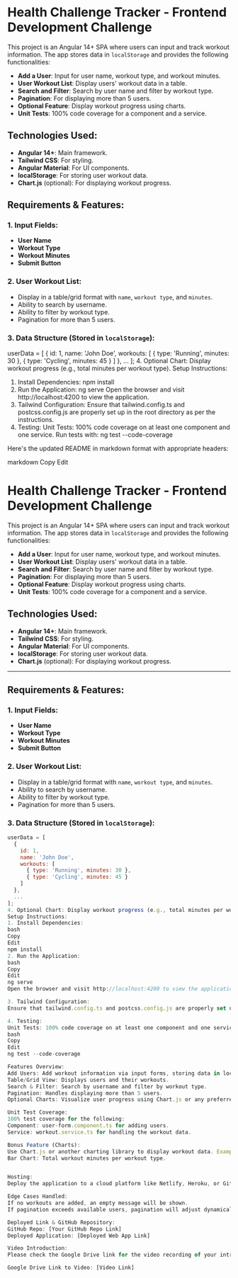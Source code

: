 # Health Challenge Tracker - Frontend Development Challenge

This project is an Angular 14+ SPA where users can input and track workout information. The app stores data in `localStorage` and provides the following functionalities:

- **Add a User**: Input for user name, workout type, and workout minutes.
- **User Workout List**: Display users' workout data in a table.
- **Search and Filter**: Search by user name and filter by workout type.
- **Pagination**: For displaying more than 5 users.
- **Optional Feature**: Display workout progress using charts.
- **Unit Tests**: 100% code coverage for a component and a service.

## Technologies Used:
- **Angular 14+**: Main framework.
- **Tailwind CSS**: For styling.
- **Angular Material**: For UI components.
- **localStorage**: For storing user workout data.
- **Chart.js** (optional): For displaying workout progress.


## Requirements & Features:

### 1. Input Fields:
- **User Name**
- **Workout Type**
- **Workout Minutes**
- **Submit Button**

### 2. User Workout List:
- Display in a table/grid format with `name`, `workout type`, and `minutes`.
- Ability to search by username.
- Ability to filter by workout type.
- Pagination for more than 5 users.

### 3. Data Structure (Stored in `localStorage`):

userData = [
  {
    id: 1,
    name: 'John Doe',
    workouts: [
      { type: 'Running', minutes: 30 },
      { type: 'Cycling', minutes: 45 }
    ]
  },
  ...
];
4. Optional Chart: Display workout progress (e.g., total minutes per workout type).
Setup Instructions:
1. Install Dependencies:
npm install
2. Run the Application:
ng serve
Open the browser and visit http://localhost:4200 to view the application.
3. Tailwind Configuration:
Ensure that tailwind.config.ts and postcss.config.js are properly set up in the root directory as per the instructions.
4. Testing:
Unit Tests: 100% code coverage on at least one component and one service. Run tests with:
ng test --code-coverage

Here's the updated README in markdown format with appropriate headers:

markdown
Copy
Edit
# Health Challenge Tracker - Frontend Development Challenge

This project is an Angular 14+ SPA where users can input and track workout information. The app stores data in `localStorage` and provides the following functionalities:

- **Add a User**: Input for user name, workout type, and workout minutes.
- **User Workout List**: Display users' workout data in a table.
- **Search and Filter**: Search by user name and filter by workout type.
- **Pagination**: For displaying more than 5 users.
- **Optional Feature**: Display workout progress using charts.
- **Unit Tests**: 100% code coverage for a component and a service.

## Technologies Used:
- **Angular 14+**: Main framework.
- **Tailwind CSS**: For styling.
- **Angular Material**: For UI components.
- **localStorage**: For storing user workout data.
- **Chart.js** (optional): For displaying workout progress.

---

## Requirements & Features:

### 1. Input Fields:
- **User Name**
- **Workout Type**
- **Workout Minutes**
- **Submit Button**

### 2. User Workout List:
- Display in a table/grid format with `name`, `workout type`, and `minutes`.
- Ability to search by username.
- Ability to filter by workout type.
- Pagination for more than 5 users.

### 3. Data Structure (Stored in `localStorage`):
```js
userData = [
  {
    id: 1,
    name: 'John Doe',
    workouts: [
      { type: 'Running', minutes: 30 },
      { type: 'Cycling', minutes: 45 }
    ]
  },
  ...
];
4. Optional Chart: Display workout progress (e.g., total minutes per workout type).
Setup Instructions:
1. Install Dependencies:
bash
Copy
Edit
npm install
2. Run the Application:
bash
Copy
Edit
ng serve
Open the browser and visit http://localhost:4200 to view the application.

3. Tailwind Configuration:
Ensure that tailwind.config.ts and postcss.config.js are properly set up in the root directory as per the instructions.

4. Testing:
Unit Tests: 100% code coverage on at least one component and one service. Run tests with:
bash
Copy
Edit
ng test --code-coverage

Features Overview:
Add Users: Add workout information via input forms, storing data in localStorage.
Table/Grid View: Displays users and their workouts.
Search & Filter: Search by username and filter by workout type.
Pagination: Handles displaying more than 5 users.
Optional Charts: Visualize user progress using Chart.js or any preferred charting library.

Unit Test Coverage:
100% test coverage for the following:
Component: user-form.component.ts for adding users.
Service: workout.service.ts for handling the workout data.

Bonus Feature (Charts):
Use Chart.js or another charting library to display workout data. Example chart could be:
Bar Chart: Total workout minutes per workout type.


Hosting:
Deploy the application to a cloud platform like Netlify, Heroku, or GitHub Pages. The deployed application link will be provided in the README.

Edge Cases Handled:
If no workouts are added, an empty message will be shown.
If pagination exceeds available users, pagination will adjust dynamically.

Deployed Link & GitHub Repository:
GitHub Repo: [Your GitHub Repo Link]
Deployed Application: [Deployed Web App Link]

Video Introduction:
Please check the Google Drive link for the video recording of your introduction:

Google Drive Link to Video: [Video Link]


